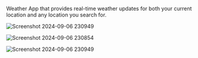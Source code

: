 Weather App that provides real-time weather updates for both your current location and any location you search for.

![Screenshot 2024-09-06 230949](https://github.com/user-attachments/assets/62876c32-43f9-42e0-812b-d95ea6a4b175)



![Screenshot 2024-09-06 230854](https://github.com/user-attachments/assets/51663150-82a3-4022-b148-dd68a99efaa4)



![Screenshot 2024-09-06 230949](https://github.com/user-attachments/assets/34469fa5-ba55-426b-9404-eb3a7a687616)
